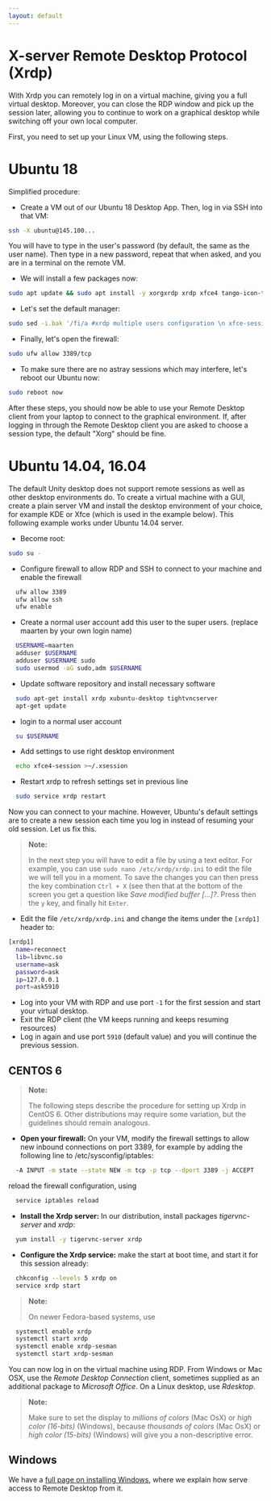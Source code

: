 ```yaml
---
layout: default
---
```

# X-server Remote Desktop Protocol (Xrdp)

With Xrdp you can remotely log in on a virtual machine, giving you a full virtual desktop. Moreover, you can close the RDP window and pick up the session later, allowing you to continue to work on a graphical desktop while switching off your own local computer.

First, you need to set up your Linux VM, using the following steps.

# Ubuntu 18

Simplified procedure:

* Create a VM out of our Ubuntu 18 Desktop App. Then, log in via SSH into that VM:

```bash
ssh -X ubuntu@145.100...
```

You will have to type in the user's password (by default, the same as the user name). Then type in a new password, repeat that when asked, and you are in a terminal on the remote VM.

* We will install a few packages now:

```bash
sudo apt update && sudo apt install -y xorgxrdp xrdp xfce4 tango-icon-theme
```

* Let's set the default manager:

```bash
sudo sed -i.bak '/fi/a #xrdp multiple users configuration \n xfce-session \n' /etc/xrdp/startwm.sh
```

* Finally, let's open the firewall:

```bash
sudo ufw allow 3389/tcp
```

* To make sure there are no astray sessions which may interfere, let's reboot our Ubuntu now:

```bash
sudo reboot now
```

After these steps, you should now be able to use your Remote Desktop client from your laptop to connect to the graphical environment. If, after logging in through the Remote Desktop client you are asked to choose a session type, the default "Xorg" should be fine.


#  Ubuntu 14.04, 16.04

The default Unity desktop does not support remote sessions as well as other desktop environments do. To create a virtual machine with a GUI, create a plain server VM and install the desktop environment of your choice, for example KDE or Xfce (which is used in the example below). This following example works under Ubuntu 14.04 server.

* Become root:

```bash
sudo su -
```

* Configure firewall to allow RDP and SSH to connect to your machine and enable the firewall

```bash
  ufw allow 3389
  ufw allow ssh
  ufw enable
```

* Create a normal user account add this user to the super users. (replace maarten by your own login name)

```bash
  USERNAME=maarten
  adduser $USERNAME
  adduser $USERNAME sudo
  sudo usermod -aG sudo,adm $USERNAME
```

* Update software repository and install necessary software

```bash
  sudo apt-get install xrdp xubuntu-desktop tightvncserver
  apt-get update
```

* login to a normal user account

```bash
  su $USERNAME
```

* Add settings to use right desktop environment

```bash
  echo xfce4-session >~/.xsession
```
* Restart xrdp to refresh settings set in previous line

```bash
  sudo service xrdp restart
```

Now you can connect to your machine. However, Ubuntu's default settings are to create a new session each time you log in instead of resuming your old session. Let us fix this. 

>**Note:**
>
>In the next step you will have to edit a file by using a text editor. For example, you can use `sudo nano /etc/xrdp/xrdp.ini` to edit the file we will tell you in a moment. To save the changes you can then press the key combination `Ctrl + X` (see then that at the bottom of the screen you get a question like _Save modified buffer [...]?_. Press then the `y` key, and finally hit `Enter`.

* Edit the file `/etc/xrdp/xrdp.ini` and change the items under the `[xrdp1]` header to:

```bash
[xrdp1]
  name=reconnect
  lib=libvnc.so
  username=ask
  password=ask
  ip=127.0.0.1
  port=ask5910
```

* Log into your VM with RDP and use port `-1` for the first session and start your virtual desktop.
* Exit the RDP client (the VM keeps running and keeps resuming resources)
* Log in again and use port `5910` (default value) and you will continue the previous session.



## CENTOS 6
>**Note:**
>
>The following steps describe the procedure for setting up Xrdp in CentOS 6. Other distributions may require some variation, but the guidelines should remain analogous.

* **Open your firewall:** On your VM, modify the firewall settings to allow new inbound connections on port 3389, for example by adding the following line to /etc/sysconfig/iptables:

```bash
  -A INPUT -m state --state NEW -m tcp -p tcp --dport 3389 -j ACCEPT
```

 reload the firewall configuration, using

```bash
  service iptables reload
```

* **Install the Xrdp server:** In our distribution, install packages _tigervnc-server_ and _xrdp_:

```bash
  yum install -y tigervnc-server xrdp
```

* **Configure the Xrdp service:** make the start at boot time, and start it for this session already:

```bash
  chkconfig --levels 5 xrdp on
  service xrdp start
```

>**Note:**
>
>On newer Fedora-based systems, use

```bash
  systemctl enable xrdp
  systemctl start xrdp
  systemctl enable xrdp-sesman
  systemctl start xrdp-sesman
```

You can now log in on the virtual machine using RDP. From Windows or Mac OSX, use the _Remote Desktop Connection_ client, sometimes supplied as an additional package to _Microsoft Office_. On a Linux desktop, use _Rdesktop_. 

>**Note:**
>
>Make sure to set the display to _millions of colors_ (Mac OsX) or _high color (16-bits)_ (Windows), because _thousands of colors_ (Mac OsX) or _high color (15-bits)_ (Windows) will give you a non-descriptive error.


## Windows

We have a [full page on installing Windows](Windows), where we explain how serve access to Remote Desktop from it.
